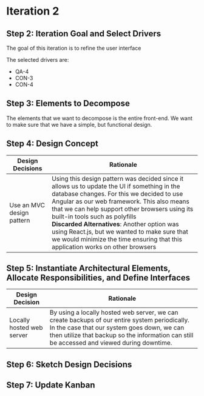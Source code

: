 # Iteration 2

## Step 2: Iteration Goal and Select Drivers

The goal of this iteration is to refine the user interface

The selected drivers are:

* QA-4
* CON-3
* CON-4

## Step 3: Elements to Decompose

The elements that we want to decompose is the entire front-end. We want to make sure that we have a simple, but functional design.

## Step 4: Design Concept

| Design Decisions | Rationale |
| ---------------- | --------- |
| Use an MVC design pattern | Using this design pattern was decided since it allows us to update the UI if something in the database changes. For this we decided to use Angular as our web framework. This also means that we can help support other browsers using its built-in tools such as polyfills </br> **Discarded Alternatives**: Another option was using React.js, but we wanted to make sure that we would minimize the time ensuring that this application works on other browsers|

## Step 5: Instantiate Architectural Elements, Allocate Responsibilities, and Define Interfaces

| Design Decision | Rationale |
| --------------- | --------- |
| Locally hosted web server | By using a locally hosted web server, we can create backups of our entire system periodically. In the case that our system goes down, we can then utilize that backup so the information can still be accessed and viewed during downtime. |

## Step 6: Sketch Design Decisions

## Step 7: Update Kanban
